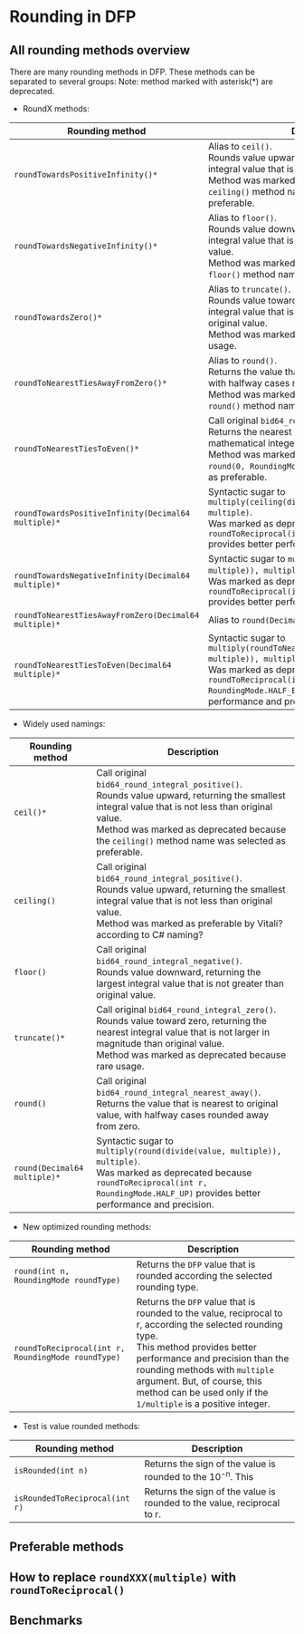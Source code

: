 # Rounding in DFP

## All rounding methods overview

There are many rounding methods in DFP.
These methods can be separated to several groups:
Note: method marked with asterisk(*) are deprecated.

* RoundX methods:

| Rounding method                                       | Description                                                                                                                                                                                                                                                                |
|-------------------------------------------------------|----------------------------------------------------------------------------------------------------------------------------------------------------------------------------------------------------------------------------------------------------------------------------|
| `roundTowardsPositiveInfinity()*`                     | Alias to `ceil()`. <br> Rounds value upward, returning the smallest integral value that is not less than original value. <br> Method was marked as deprecated because the `ceiling()` method name was selected as preferable.                                              |
| `roundTowardsNegativeInfinity()*`                     | Alias to `floor()`. <br> Rounds value downward, returning the largest integral value that is not greater than original value. <br> Method was marked as deprecated because the `floor()` method name was selected as preferable.                                           |
| `roundTowardsZero()*`                                 | Alias to `truncate()`. <br> Rounds value toward zero, returning the nearest integral value that is not larger in magnitude than original value. <br> Method was marked as deprecated because rare usage.                                                                   |
| `roundToNearestTiesAwayFromZero()*`                   | Alias to `round()`. <br> Returns the value that is nearest to original value, with halfway cases rounded away from zero. <br> Method was marked as deprecated because the `round()` method name was selected as preferable.                                                |
| `roundToNearestTiesToEven()*`                         | Call original `bid64_round_integral_nearest_even()`. <br> Returns the nearest `DFP` value that is equal to a mathematical integer, with ties rounding to even. <br> Method was marked as deprecated because `round(0, RoundingMode.HALF_EVEN)` was selected as preferable. |
| `roundTowardsPositiveInfinity(Decimal64 multiple)*`   | Syntactic sugar to `multiply(ceiling(divide(value, multiple)), multiple)`. <br> Was marked as deprecated because `roundToReciprocal(int r, RoundingMode.CEILING)` provides better performance and precision.                                                               |
| `roundTowardsNegativeInfinity(Decimal64 multiple)*`   | Syntactic sugar to `multiply(floor(divide(value, multiple)), multiple)`. <br> Was marked as deprecated because `roundToReciprocal(int r, RoundingMode.FLOOR)` provides better performance and precision.                                                                   |
| `roundToNearestTiesAwayFromZero(Decimal64 multiple)*` | Alias to `round(Decimal64 multiple)`.                                                                                                                                                                                                                                      |
| `roundToNearestTiesToEven(Decimal64 multiple)*`       | Syntactic sugar to `multiply(roundToNearestTiesToEven(divide(value, multiple)), multiple);`. <br> Was marked as deprecated because `roundToReciprocal(int r, RoundingMode.HALF_EVEN)` provides better performance and precision.                                           |

* Widely used namings:

| Rounding method              | Description                                                                                                                                                                                                                                                 |
|------------------------------|-------------------------------------------------------------------------------------------------------------------------------------------------------------------------------------------------------------------------------------------------------------|
| `ceil()*`                    | Call original `bid64_round_integral_positive()`. <br> Rounds value upward, returning the smallest integral value that is not less than original value. <br> Method was marked as deprecated because the `ceiling()` method name was selected as preferable. |
| `ceiling()`                  | Call original `bid64_round_integral_positive()`. <br> Rounds value upward, returning the smallest integral value that is not less than original value. <br> Method was marked as preferable by Vitali? according to C# naming?                              |
| `floor()`                    | Call original `bid64_round_integral_negative()`. <br> Rounds value downward, returning the largest integral value that is not greater than original value. <br>                                                                                             |
| `truncate()*`                | Call original `bid64_round_integral_zero()`. <br> Rounds value toward zero, returning the nearest integral value that is not larger in magnitude than original value. <br> Method was marked as deprecated because rare usage.                              |
| `round()`                    | Call original `bid64_round_integral_nearest_away()`. <br> Returns the value that is nearest to original value, with halfway cases rounded away from zero.                                                                                                   |
| `round(Decimal64 multiple)*` | Syntactic sugar to `multiply(round(divide(value, multiple)), multiple)`. <br> Was marked as deprecated because `roundToReciprocal(int r, RoundingMode.HALF_UP)` provides better performance and precision.                                                  |

* New optimized rounding methods:

| Rounding method                                    | Description                                                                                                                                                                                                                                                                                                         |
|----------------------------------------------------|---------------------------------------------------------------------------------------------------------------------------------------------------------------------------------------------------------------------------------------------------------------------------------------------------------------------|
| `round(int n, RoundingMode roundType)`             | Returns the `DFP` value that is rounded according the selected rounding type.                                                                                                                                                                                                                                       |
| `roundToReciprocal(int r, RoundingMode roundType)` | Returns the `DFP` value that is rounded to the value, reciprocal to r, according the selected rounding type. <br> This method provides better performance and precision than the rounding methods with `multiple` argument. But, of course, this method can be used only if the `1/multiple` is a positive integer. |

* Test is value rounded methods:

| Rounding method                | Description                                                             |
|--------------------------------|-------------------------------------------------------------------------|
| `isRounded(int n)`             | Returns the sign of the value is rounded to the 10<sup>-n</sup>. This   |
| `isRoundedToReciprocal(int r)` | Returns the sign of the value is rounded to the value, reciprocal to r. |


## Preferable methods

## How to replace `roundXXX(multiple)` with `roundToReciprocal()`

## Benchmarks
